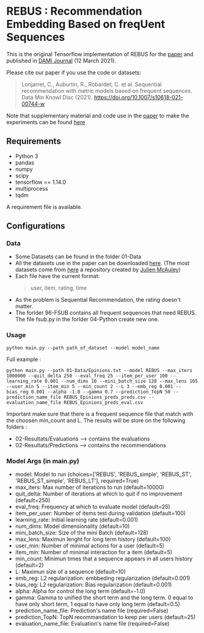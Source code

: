 # REBUS : Recommendation Embedding Based on freqUent Sequences
This is the original Tensorflow implementation of REBUS for the [paper](https://arxiv.org/pdf/2008.05587.pdf) and published in [DAMI Journal](https://link.springer.com/article/10.1007/s10618-021-00744-w) (12 March 2021).

Please cite our paper if you use the code or datasets:

> Lonjarret, C., Auburtin, R., Robardet, C. et al. 
> Sequential recommendation with metric models based on frequent sequences.
> Data Min Knowl Disc (2021). https://doi.org/10.1007/s10618-021-00744-w

Note that supplementary material and code use in the [paper](https://arxiv.org/pdf/2008.05587.pdf) to make the experiments can be found [here](https://bit.ly/39XFKe0)


## Requirements
* Python 3
* pandas
* numpy
* scipy
* tensorflow == 1.14.0
* multiprocess
* tqdm

A requirement file is available.

## Configurations
### Data
- Some Datasets can be found in the folder 01-Data
- All the datasets use in the paper can be downloaded [here](https://bit.ly/2Iyq6uf). (The most datasets come from [here](https://cseweb.ucsd.edu/~jmcauley/datasets.html) a repository created by [Julien McAuley](https://cseweb.ucsd.edu/~jmcauley/))
- Each file have the current format:
  > user, item, rating, time
- As the problem is Sequential Recommendation, the rating doesn't matter.
- The forlder 96-FSUB contains all frequent sequences that need REBUS. The file fsub.py in the forlder 04-Python create new one.

### Usage
```
python main.py --path path_of_dataset --model model_name
```
Full example :
```
python main.py --path 01-Data/Epinions.txt --model REBUS --max_iters 1000000 --quit_delta 250 --eval_freq 25 --item_per_user 100 --learning_rate 0.001 --num_dims 10 --mini_batch_size 128 --max_lens 105 --user_min 5 --item_min 5 --min_count 2 --L 3 --emb_reg 0.001 --bias_reg 0.001 --alpha -1.0 --gamma 0.7 --prediction_TopN 50 --prediction_name_file REBUS_Epinions_preds_preds.csv --evaluation_name_file REBUS_Epinions_preds_eval.csv
```
Important make sure that there is a frequent sequence file that match with the choosen min_count and L.
The results will be store on the following folders :
- 02-Resultats/Evaluations --> contains the evaluations
- 02-Resultats/Predictions --> contains the recommendations

### Model Args (in main.py)
- model: Model to run (choices=['REBUS', 'REBUS_simple', 'REBUS_ST', 'REBUS_ST_simple', 'REBUS_LT'], required=True)
- max_iters: Max number of iterations to run (default=10000)
- quit_delta: Number of iterations at which to quit if no improvement (default=250)
- eval_freq: Frequency at which to evaluate model (default=25)
- item_per_user: Number of items test during validation (default=100)
- learning_rate: Initial learning rate (default=0.001)
- num_dims: Model dimensionality (default=10)
- mini_batch_size: Size of the mini Batch (default=128)
- max_lens: Maximun lenght for long term history (default=100)
- user_min: Number of minimal actions for a user (default=5)
- item_min: Number of minimal interaction for a item (default=5)
- min_count: Minimun times that a sequence appears in all users history (default=2)
- L: Maximun size of a sequence (default=10)
- emb_reg: L2 regularization: embbeding regularization (default=0.001)
- bias_reg: L2 regularization: Bias regularization (default=0.001)
- alpha: Alpha for control the long term (default=-1.0)
- gamma: Gamma to unified the short term and the long term. 0 equal to have only short term, 1 equal to have only long term (default=0.5)
- prediction_name_file: Prediction\'s name file (required=False)
- prediction_TopN: TopN recommandation to keep per users (default=25)
- evaluation_name_file: Evaluation\'s name file (required=False)
